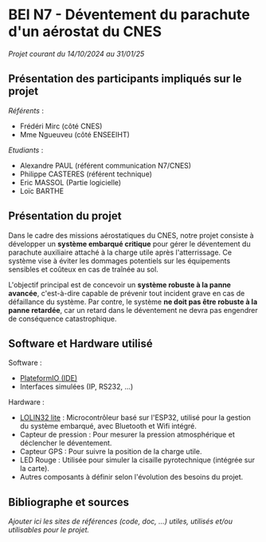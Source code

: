# BEI N7 - Déventement du parachute d'un aérostat du CNES

_Projet courant du 14/10/2024 au 31/01/25_

## Présentation des participants impliqués sur le projet

_Référents_ : 
- Frédéri Mirc (côté CNES)
- Mme Ngueuveu (côté ENSEEIHT)

_Etudiants_ : 
- Alexandre PAUL (référent communication N7/CNES)
- Philippe CASTERES (référent technique)
- Eric MASSOL (Partie logicielle)
- Loïc BARTHE

## Présentation du projet

Dans le cadre des missions aérostatiques du CNES, notre projet consiste à développer un **système embarqué critique** pour gérer le déventement du parachute auxiliaire attaché à la charge utile après l'atterrissage. Ce système vise à éviter les dommages potentiels sur les équipements sensibles et coûteux en cas de traînée au sol.

L'objectif principal est de concevoir un **système robuste à la panne avancée**, c'est-à-dire capable de prévenir tout incident grave en cas de défaillance du système. Par contre, le système **ne doit pas être robuste à la panne retardée**, car un retard dans le déventement ne devra pas engendrer de conséquence catastrophique.

## Software et Hardware utilisé

Software :
- [PlateformIO (IDE)](https://docs.platformio.org/en/latest/integration/ide/vscode.html#quick-start)
- Interfaces simulées (IP, RS232, ...)

Hardware :
- [LOLIN32 lite](https://done.land/components/microcontroller/families/esp/esp32/classicesp32/lolin32lite) : Microcontrôleur basé sur l'ESP32, utilisé pour la gestion du système embarqué, avec Bluetooth et Wifi intégré.
- Capteur de pression : Pour mesurer la pression atmosphérique et déclencher le déventement.
- Capteur GPS : Pour suivre la position de la charge utile.
- LED Rouge : Utilisée pour simuler la cisaille pyrotechnique (intégrée sur la carte).
- Autres composants à définir selon l'évolution des besoins du projet.

## Bibliographe et sources

_Ajouter ici les sites de références (code, doc, ...) utiles, utilisés et/ou utilisables pour le projet._
